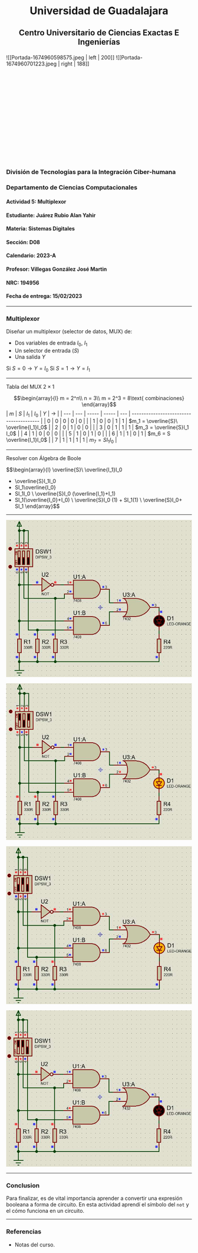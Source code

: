 # <p align="center">Universidad de Guadalajara

## <p align="center">Centro Universitario de Ciencias Exactas E Ingenierías<br>

![[Portada-1674960598575.jpeg | left | 200]] ![[Portada-1674960701223.jpeg | right | 188]]

<br> <br> <br> <br> <br><br> <br><br><br><br><br><br><br><br>

### División de Tecnologías para la Integración Ciber-humana

### Departamento de Ciencias Computacionales

#### Actividad 5: Multiplexor

#### Estudiante: Juárez Rubio Alan Yahir

#### Materia: Sistemas Digitales

#### Sección: D08

#### Calendario: 2023-A

#### Profesor: Villegas González José Martin

#### NRC: 194956

#### Fecha de entrega: 15/02/2023
<div style="page-break-after: always;"></div>

---
### Multiplexor

Diseñar un multiplexor (selector de datos, MUX) de:
- Dos variables de entrada $I_0$,  $I_1$
- Un selector de entrada ($S$)
- Una salida $Y$

Si $S=0 \to Y=I_0$
Si $S=1 \to Y= I_1$

---
Tabla del MUX $2\times 1$

$$\begin{array}{l}
m = 2^n\\
n = 3\\
m = 2^3 = 8\text{ combinaciones}
\end{array}$$
| $m$ | $S$ | $I_1$ | $I_0$ | $Y$ | $\to$                                   |
| --- | --- | ----- | ----- | --- | --------------------------------------- |
| 0   | 0   | 0     | 0     | 0   |                                         |
| 1   | 0   | 0     | 1     | 1   | $m_1 = \overline{S}\ \overline{I_1}I_0$ |
| 2   | 0   | 1     | 0     | 0   |                                         |
| 3   | 0   | 1     | 1     | 1   | $m_3 = \overline{S}I_1 I_0$             |
| 4   | 1   | 0     | 0     | 0   |                                         |
| 5   | 1   | 0     | 1     | 0   |                                         |
| 6   | 1   | 1     | 0     | 1   | $m_6 = S \overline{I_1}I_0$             |
| 7   | 1   | 1     | 1     | 1   | $m_7 = S I_1 I_0$                       |

---
Resolver con Álgebra de Boole

$$\begin{array}{l}
\overline{S}\ \overline{I_1}I_0 
+ \overline{S}I_1I_0
+ SI_1\overline{I_0}
+ SI_1I_0
\\
\overline{S}I_0 (\overline{I_1}+I_1) 
+ SI_1(\overline{I_0}+I_0)
\\
\overline{S}I_0 (1) + SI_1(1)
\\
\overline{S}I_0+ SI_1
\end{array}$$
---

![600](/Attachments/Images/6.%20Multiplexor-1.jpeg)

![600](/Attachments/Images/6.%20Multiplexor-2.jpeg)

![600](/Attachments/Images/6.%20Multiplexor-3.jpeg)

![600](/Attachments/Images/6.%20Multiplexor-4.jpeg)

---
### Conclusion

Para finalizar, es de vital importancia aprender a convertir una expresión booleana a forma de circuito. En esta actividad aprendí el símbolo del `not` y el cómo funciona en un circuito.
<div style="page-break-after: always;"></div>

---
### Referencias

- Notas del curso.